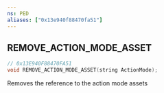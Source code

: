 ```yaml
---
ns: PED
aliases: ["0x13e940f88470fa51"]
---
```

## REMOVE_ACTION_MODE_ASSET

```c
// 0x13E940F88470FA51
void REMOVE_ACTION_MODE_ASSET(string ActionMode);
```

Removes the reference to the action mode assets

